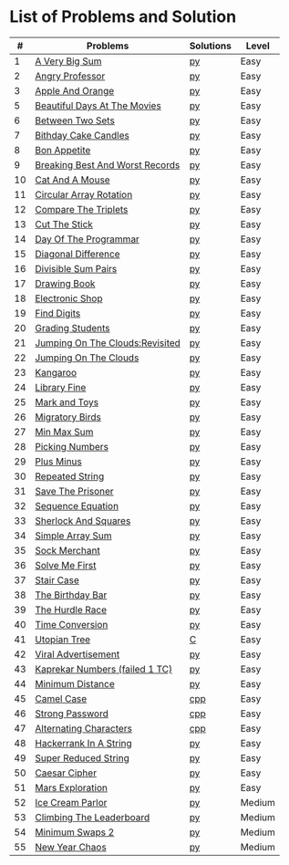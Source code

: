 # List of Problems and Solution

| #   | Problems                                                                                                                                                                                                              | Solutions                                                                                                                                | Level      |
| --- | --------------------------------------------------------------------------------------------------------------------------------------------------------------------------------------------------------------------- | -----------------------------------------------------------------------------------------------------------------------------------------| ---------- |
| 1   | [A Very Big Sum](https://www.hackerrank.com/challenges/a-very-big-sum/problem)                                                                                                                                        | [py](https://github.com/asbaravkar/hackerank-solutions-problem-solving/blob/master/Problem%20Solving/Easy/aVeryBigSum.py)                | Easy       |
| 2   | [Angry Professor](https://www.hackerrank.com/challenges/angry-professor/problem)                                                                                                                                      | [py](https://github.com/asbaravkar/hackerank-solutions-problem-solving/blob/master/Problem%20Solving/Easy/angryProfessor.py)   		 | Easy       |
| 3   | [Apple And Orange](https://www.hackerrank.com/challenges/apple-and-orange/problem)                                                                                                                                    | [py](https://github.com/asbaravkar/hackerank-solutions-problem-solving/blob/master/Problem%20Solving/Easy/appleAndOrange.py)        	 | Easy       |
| 5   | [Beautiful Days At The Movies](https://www.hackerrank.com/challenges/beautiful-days-at-the-movies/problem)                                                                                                            | [py](https://github.com/asbaravkar/hackerank-solutions-problem-solving/blob/master/Problem%20Solving/Easy/beautifulDaysAtTheMovies.py) 	 | Easy       |
| 6   | [Between Two Sets](https://www.hackerrank.com/challenges/between-two-sets/problem)                                                                    								      | [py](https://github.com/asbaravkar/hackerank-solutions-problem-solving/blob/master/Problem%20Solving/Easy/betweenTwoSets.py)  		 | Easy       |
| 7   | [Bithday Cake Candles](https://www.hackerrank.com/challenges/birthday-cake-candles/problem)                                                        							              | [py](https://github.com/asbaravkar/hackerank-solutions-problem-solving/blob/master/Problem%20Solving/Easy/birthdayCakeCandles.py)     	 | Easy       |
| 8   | [Bon Appetite](https://www.hackerrank.com/challenges/bon-appetit/problem)																	      | [py](https://github.com/asbaravkar/hackerank-solutions-problem-solving/blob/master/Problem%20Solving/Easy/bonAppetit.py)                 | Easy       |
| 9   | [Breaking Best And Worst Records](https://www.hackerrank.com/challenges/breaking-best-and-worst-records/problem)												      | [py](https://github.com/asbaravkar/hackerank-solutions-problem-solving/blob/master/Problem%20Solving/Easy/breakingBestAndWorstRecords.py)| Easy       |
| 10  | [Cat And A Mouse](https://www.hackerrank.com/challenges/cats-and-a-mouse/problem)																      | [py](https://github.com/asbaravkar/hackerank-solutions-problem-solving/blob/master/Problem%20Solving/Easy/catAndAMouse.py)               | Easy       |			
| 11  | [Circular Array Rotation](https://www.hackerrank.com/challenges/circular-array-rotation/problem)														      | [py](https://github.com/asbaravkar/hackerank-solutions-problem-solving/blob/master/Problem%20Solving/Easy/circularArrayRotation.py)      | Easy       |
| 12  | [Compare The Triplets](https://www.hackerrank.com/challenges/compare-the-triplets/problem)															      | [py](https://github.com/asbaravkar/hackerank-solutions-problem-solving/blob/master/Problem%20Solving/Easy/compareTheTriplets.py)         | Easy       |
| 13  |	[Cut The Stick](https://www.hackerrank.com/challenges/cut-the-sticks/problem)																	      | [py](https://github.com/asbaravkar/hackerank-solutions-problem-solving/blob/master/Problem%20Solving/Easy/cutTheStick.py)                | Easy       |
| 14  |	[Day Of The Programmar](https://www.hackerrank.com/challenges/day-of-the-programmer/problem)															      | [py](https://github.com/asbaravkar/hackerank-solutions-problem-solving/blob/master/Problem%20Solving/Easy/dayOfTheProgrammar.py)         | Easy       |
| 15  | [Diagonal Difference](https://www.hackerrank.com/challenges/diagonal-difference/problem)															      | [py](https://github.com/asbaravkar/hackerank-solutions-problem-solving/blob/master/Problem%20Solving/Easy/diagonalDifference.py)         | Easy       |
| 16  |	[Divisible Sum Pairs](https://www.hackerrank.com/challenges/divisible-sum-pairs/problem)															      | [py](https://github.com/asbaravkar/hackerank-solutions-problem-solving/blob/master/Problem%20Solving/Easy/divisibleSumPairs.py)          | Easy       |
| 17  |	[Drawing Book](https://www.hackerrank.com/challenges/drawing-book/problem)																	      | [py](https://github.com/asbaravkar/hackerank-solutions-problem-solving/blob/master/Problem%20Solving/Easy/drawingBook.py)                | Easy       |
| 18  |	[Electronic Shop](https://www.hackerrank.com/challenges/electronics-shop/problem)																      | [py](https://github.com/asbaravkar/hackerank-solutions-problem-solving/blob/master/Problem%20Solving/Easy/electronicsShop.py)            | Easy       |
| 19  | [Find Digits](https://www.hackerrank.com/challenges/find-digits/problem)																	      | [py](https://github.com/asbaravkar/hackerank-solutions-problem-solving/blob/master/Problem%20Solving/Easy/findDigits.py)                 | Easy       |
| 20  |	[Grading Students](https://www.hackerrank.com/challenges/grading/problem)																	      | [py](https://github.com/asbaravkar/hackerank-solutions-problem-solving/blob/master/Problem%20Solving/Easy/gradingStudents.py)            | Easy       |
| 21  | [Jumping On The Clouds:Revisited](https://www.hackerrank.com/challenges/jumping-on-the-clouds-revisited/problem)												      | [py](https://github.com/asbaravkar/hackerank-solutions-problem-solving/blob/master/Problem%20Solving/Easy/jumpingOnCloudsRevisited.py)   | Easy       |
| 22  | [Jumping On The Clouds](https://www.hackerrank.com/challenges/jumping-on-the-clouds/problem?h_l=interview&playlist_slugs%5B%5D%5B%5D=interview-preparation-kit&playlist_slugs%5B%5D%5B%5D=warmup)		      | [py](https://github.com/asbaravkar/hackerank-solutions-problem-solving/blob/master/Problem%20Solving/Easy/jumpingOnTheClouds.py)         | Easy       |
| 23  | [Kangaroo](https://www.hackerrank.com/challenges/kangaroo/problem)																		      | [py](https://github.com/asbaravkar/hackerank-solutions-problem-solving/blob/master/Problem%20Solving/Easy/kangaroo.py)                   | Easy       |
| 24  | [Library Fine](https://www.hackerrank.com/challenges/library-fine/problem)																	      | [py](https://github.com/asbaravkar/hackerank-solutions-problem-solving/blob/master/Problem%20Solving/Easy/libraryFine.py)                | Easy       |
| 25  | [Mark and Toys](https://www.hackerrank.com/challenges/mark-and-toys/problem)																              | [py](https://github.com/asbaravkar/hackerank-solutions-problem-solving/blob/master/Problem%20Solving/Easy/markAndToys.py)                | Easy       |
| 26  | [Migratory Birds](https://www.hackerrank.com/challenges/migratory-birds/problem)																      | [py](https://github.com/asbaravkar/hackerank-solutions-problem-solving/blob/master/Problem%20Solving/Easy/migratoryBirds.py)             | Easy       |
| 27  |	[Min Max Sum](https://www.hackerrank.com/challenges/mini-max-sum/problem)																	      | [py](https://github.com/asbaravkar/hackerank-solutions-problem-solving/blob/master/Problem%20Solving/Easy/minMaxSum.py)                  | Easy       |
| 28  |	[Picking Numbers](https://www.hackerrank.com/challenges/picking-numbers/problem)																      | [py](https://github.com/asbaravkar/hackerank-solutions-problem-solving/blob/master/Problem%20Solving/Easy/pickingNumbers.py)             | Easy       |
| 29  |	[Plus Minus](https://www.hackerrank.com/challenges/plus-minus/problem)																		      | [py](https://github.com/asbaravkar/hackerank-solutions-problem-solving/blob/master/Problem%20Solving/Easy/plusMinus.py)                  | Easy       |
| 30  |	[Repeated String](https://www.hackerrank.com/challenges/repeated-string/problem)																      | [py](https://github.com/asbaravkar/hackerank-solutions-problem-solving/blob/master/Problem%20Solving/Easy/repeatedString.py)             | Easy       |
| 31  |	[Save The Prisoner](https://www.hackerrank.com/challenges/save-the-prisoner/problem)																      | [py](https://github.com/asbaravkar/hackerank-solutions-problem-solving/blob/master/Problem%20Solving/Easy/saveThePrisoner.py)          	 | Easy       |
| 32  |	[Sequence Equation](https://www.hackerrank.com/challenges/permutation-equation/problem)																      | [py](https://github.com/asbaravkar/hackerank-solutions-problem-solving/blob/master/Problem%20Solving/Easy/sequenceEquation.py)           | Easy       |
| 33  |	[Sherlock And Squares](https://www.hackerrank.com/challenges/sherlock-and-squares/problem)															      | [py](https://github.com/asbaravkar/hackerank-solutions-problem-solving/blob/master/Problem%20Solving/Easy/sherlockAndSquares.py)         | Easy       |
| 34  |	[Simple Array Sum](https://www.hackerrank.com/challenges/simple-array-sum/problem)																      | [py](https://github.com/asbaravkar/hackerank-solutions-problem-solving/blob/master/Problem%20Solving/Easy/simpleArraySum.py)         	 | Easy       |
| 35  |	[Sock Merchant](https://www.hackerrank.com/challenges/sock-merchant/problem?h_l=interview&playlist_slugs%5B%5D=interview-preparation-kit&playlist_slugs%5B%5D=warmup)						      | [py](https://github.com/asbaravkar/hackerank-solutions-problem-solving/blob/master/Problem%20Solving/Easy/sockMerchant.py)               | Easy       |
| 36  |	[Solve Me First](https://www.hackerrank.com/challenges/solve-me-first/problem)																	      | [py](https://github.com/asbaravkar/hackerank-solutions-problem-solving/blob/master/Problem%20Solving/Easy/solveMeFirst.py)               | Easy       |
| 37  |	[Stair Case](https://www.hackerrank.com/challenges/staircase/problem)																		      | [py](https://github.com/asbaravkar/hackerank-solutions-problem-solving/blob/master/Problem%20Solving/Easy/staircase.py)                  | Easy       |
| 38  |	[The Birthday Bar](https://www.hackerrank.com/challenges/the-birthday-bar/problem)																      | [py](https://github.com/asbaravkar/hackerank-solutions-problem-solving/blob/master/Problem%20Solving/Easy/theBirthdayBar.py)             | Easy       |
| 39  |	[The Hurdle Race](https://www.hackerrank.com/challenges/the-hurdle-race/problem)																      | [py](https://github.com/asbaravkar/hackerank-solutions-problem-solving/blob/master/Problem%20Solving/Easy/theHurdleRace.py)              | Easy       |
| 40  |	[Time Conversion](https://www.hackerrank.com/challenges/time-conversion/problem)																      | [py](https://github.com/asbaravkar/hackerank-solutions-problem-solving/blob/master/Problem%20Solving/Easy/timeConversion.py)             | Easy       |
| 41  |	[Utopian Tree](https://www.hackerrank.com/challenges/utopian-tree/problem)																	      | [C](https://github.com/asbaravkar/hackerank-solutions-problem-solving/blob/master/Problem%20Solving/Easy/aVeryBigSum.py)                 | Easy       |
| 42  |	[Viral Advertisement](https://www.hackerrank.com/challenges/strange-advertising/problem)															      | [py](https://github.com/asbaravkar/hackerank-solutions-problem-solving/blob/master/Problem%20Solving/Easy/viralAdvertisement.py)         | Easy       |
| 43  | [Kaprekar Numbers (failed 1 TC)](https://www.hackerrank.com/challenges/kaprekar-numbers/problem)														      | [py](https://github.com/asbaravkar/hackerank-solutions-problem-solving/blob/master/Problem%20Solving/Easy/kaprekarNumbers.py)		 | Easy       |
| 44  | [Minimum Distance](https://www.hackerrank.com/challenges/minimum-distances/problem)																      | [py](https://github.com/asbaravkar/hackerank-solutions-problem-solving/blob/master/Problem%20Solving/Easy/minimumDistance.py)		 | Easy       |
| 45  | [Camel Case](https://www.hackerrank.com/challenges/camelcase/problem)																		      | [cpp](https://github.com/asbaravkar/hackerank-solutions-problem-solving/blob/master/Problem%20Solving/Easy/camelCase.cpp)		 | Easy	      |
| 46  | [Strong Password](https://www.hackerrank.com/challenges/strong-password/problem)																      | [cpp](https://github.com/asbaravkar/hackerank-solutions-problem-solving/blob/master/Problem%20Solving/Easy/strongPassword.cpp)		 | Easy	      |
| 47  | [Alternating Characters](https://www.hackerrank.com/challenges/alternating-characters/problem)															      | [cpp](https://github.com/asbaravkar/hackerank-solutions-problem-solving/blob/master/Problem%20Solving/Easy/alternatingCharacters.cpp)	 | Easy       |
| 48  | [Hackerrank In A String](https://www.hackerrank.com/challenges/hackerrank-in-a-string/problem)															      | [py](https://github.com/asbaravkar/hackerank-solutions-problem-solving/blob/master/Problem%20Solving/Easy/hackerrankInAString.py)	 | Easy       |
| 49  | [Super Reduced String](https://www.hackerrank.com/challenges/reduced-string/problem)																      | [py](https://github.com/asbaravkar/hackerank-solutions-problem-solving/blob/master/Problem%20Solving/Easy/superReducedString.py)	 | Easy       |
| 50  | [Caesar Cipher](https://www.hackerrank.com/challenges/caesar-cipher-1/problem)																	      | [py](https://github.com/asbaravkar/hackerank-solutions-problem-solving/blob/master/Problem%20Solving/Easy/caesarCipher.py)		 | Easy       |
| 51  | [Mars Exploration](https://www.hackerrank.com/challenges/mars-exploration/problem)																      | [py](https://github.com/asbaravkar/hackerank-solutions-problem-solving/blob/master/Problem%20Solving/Easy/marsExploration.py)	  	 | Easy       |
| 52  | [Ice Cream Parlor](https://www.hackerrank.com/challenges/ctci-ice-cream-parlor/problem?h_l=interview&playlist_slugs%5B%5D=interview-preparation-kit&playlist_slugs%5B%5D=search)				      | [py](https://github.com/asbaravkar/hackerank-solutions-problem-solving/blob/master/Problem%20Solving/Medium/iceCreamParlor.py)		 | Medium     |
| 53  | [Climbing The Leaderboard](https://www.hackerrank.com/challenges/climbing-the-leaderboard/problem)														      | [py](https://github.com/asbaravkar/hackerank-solutions-problem-solving/blob/master/Problem%20Solving/Medium/climbingTheLeaderBoard.py)   | Medium     |
| 54  | [Minimum Swaps 2](https://www.hackerrank.com/challenges/minimum-swaps-2/problem)																      | [py](https://github.com/asbaravkar/hackerank-solutions-problem-solving/blob/master/Problem%20Solving/Medium/minimumSwaps2.py)	 	 | Medium     |
| 55  | [New Year Chaos](https://www.hackerrank.com/challenges/new-year-chaos/problem)																	      | [py](https://github.com/asbaravkar/hackerank-solutions-problem-solving/blob/master/Problem%20Solving/Medium/newYearChaos.py)		 | Medium     |